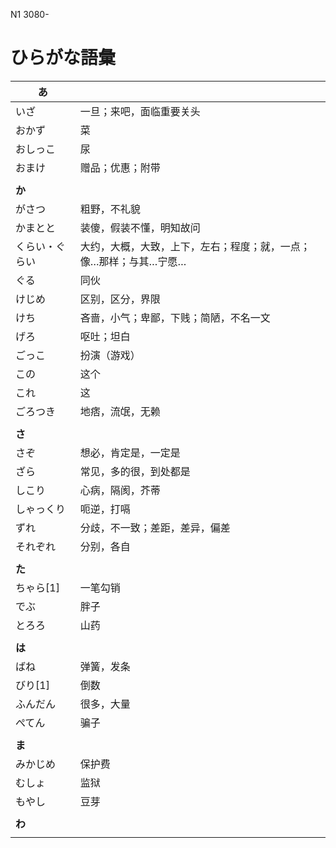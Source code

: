 N1 3080-

# ひらがな語彙

| あ             |                                                                   |
| -------------- | :---------------------------------------------------------------- |
| いざ           | 一旦；来吧，面临重要关头                                          |
| おかず         | 菜                                                                |
| おしっこ       | 尿                                                                |
| おまけ         | 赠品；优惠；附带                                                  |
|                |                                                                   |
| **か**         |                                                                   |
| がさつ         | 粗野，不礼貌                                                      |
| かまとと       | 装傻，假装不懂，明知故问                                          |
| くらい・ぐらい | 大约，大概，大致，上下，左右；程度；就，一点；像…那样；与其…宁愿… |
| ぐる           | 同伙                                                              |
| けじめ         | 区别，区分，界限                                                  |
| けち           | 吝啬，小气；卑鄙，下贱；简陋，不名一文                            |
| げろ           | 呕吐；坦白                                                        |
| ごっこ         | 扮演（游戏）                                                      |
| この           | 这个                                                              |
| これ           | 这                                                                |
| ごろつき       | 地痞，流氓，无赖                                                  |
|                |                                                                   |
| **さ**         |                                                                   |
| さぞ           | 想必，肯定是，一定是                                              |
| ざら           | 常见，多的很，到处都是                                            |
| しこり         | 心病，隔阂，芥蒂                                                  |
| しゃっくり     | 呃逆，打嗝                                                        |
| ずれ           | 分歧，不一致；差距，差异，偏差                                    |
| それぞれ       | 分别，各自                                                        |
|                |                                                                   |
| **た**         |                                                                   |
| ちゃら[1]      | 一笔勾销                                                          |
| でぶ           | 胖子                                                              |
| とろろ         | 山药                                                              |
|                |                                                                   |
| **は**         |                                                                   |
| ばね           | 弹簧，发条                                                        |
| びり[1]        | 倒数                                                              |
| ふんだん       | 很多，大量                                                        |
| ぺてん         | 骗子                                                              |
|                |                                                                   |
| **ま**         |                                                                   |
| みかじめ       | 保护费                                                            |
| むしょ         | 监狱                                                              |
| もやし         | 豆芽                                                              |
|                |                                                                   |
| **わ**         |                                                                   |
|                |                                                                   |
